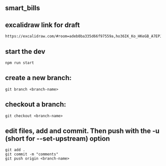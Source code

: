 ###
## smart_bills
###

## excalidraw link for draft 
    https://excalidraw.com/#room=adeb0ba335d66f97559a,ho36IK_Ko_HKeGB_A7EPJg

## start the dev
    npm run start

## create a new branch:
    git branch <branch-name>

## checkout a branch:
    git checkout <branch-name>
  
## edit files, add and commit. Then push with the -u (short for --set-upstream) option
    git add .
    git commit -m "comments" 
    git push origin <branch-name>